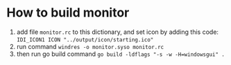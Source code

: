 # How to build monitor
1. add file `monitor.rc` to this dictionary, and set icon by adding this code: `IDI_ICON1 ICON "../output/icon/starting.ico"`
2. run command `windres -o monitor.syso monitor.rc`
3. then run go build command `go build -ldflags "-s -w -H=windowsgui" .`
